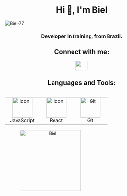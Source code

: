 
<h1 align="center">Hi 👋, I'm Biel</h1> 
<p align="left"> <img src="https://komarev.com/ghpvc/?username=Biel-77&label=Profile%20views&color=0e75b6&style=flat" alt="Biel-77" /> </p>
<h3 align="center">Developer in training, from Brazil.</h3>
<h2 align="center">Connect with me:</h2>
<p align="center">
  <a href="https://instagram.com/bielxr__7" target="blank"><img align="center" src="https://raw.githubusercontent.com/rahuldkjain/github-profile-readme-generator/master/src/images/icons/Social/instagram.svg" alt="" height="30" width="40" /></a>


<h2 align="center">Languages and Tools:</h2>
<div style="display: flex; align-items: flex-start; align: center">
<table align="center">
  <tr>
    <td align="center" width="96">
        <img src="https://techstack-generator.vercel.app/js-icon.svg" alt="icon" width="65" height="65" />
      <br>JavaScript
    </td>
    <td align="center" width="96">
        <img src="https://techstack-generator.vercel.app/react-icon.svg" alt="icon" width="65" height="65" />
      <br>React
    </td>
    <td align="center" width="96"> 
        <img src="https://techstack-generator.vercel.app/github-icon.svg" width="65" height="65" alt="Git" />
      <br>Git
    </td>       
 </tr>
</table>
</div>

<div style="text-align: center;">
  <div style="display: inline-block; height: 100%;">
    <picture>
      <source media="(prefers-color-scheme: dark)" srcset="https://github-readme-stats.vercel.app/api/top-langs?username=Biel-77&show_icons=true&theme=dracula&locale=en&layout=compact" />
      <source media="(prefers-color-scheme: light)" srcset="https://github-readme-stats.vercel.app/api/top-langs?username=Biel-77&show_icons=true&locale=en&layout=compact" />
      <img align="left" src="https://github-readme-stats.vercel.app/api/top-langs?username=Biel-77&show_icons=true&theme=dracula&locale=en&layout=compact" alt="Biel" style="height: 200px;" />
    </picture>
  </div>

  <div style="display: inline-block; height: 100%;">
    <picture>
      <source media="(prefers-color-scheme: dark)" srcset="https://github-readme-stats.vercel.app/api?username=Biel-77&show_icons=true&theme=dracula&locale=en" />
      <source media="(prefers-color-scheme: light)" srcset="https://github-readme-stats.vercel.app/api?username=Biel-77&show_icons=true&locale=en" />
      <img align="center" src="https://github-readme-stats.vercel.app/api?username=Biel-77&show_icons=true&theme=dracula&locale=en" alt="biel" style="height: 200px;" />
    </picture>
  </div>
</div>

